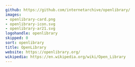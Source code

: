```yaml
---
github: https://github.com/internetarchive/openlibrary/
images:
- openlibrary-card.png
- openlibrary-icon.svg
- openlibrary-ar21.svg
logohandle: openlibrary
skipped: 0
sort: openlibrary
title: OpenLibrary
website: https://openlibrary.org/
wikipedia: https://en.wikipedia.org/wiki/Open_Library
---
```

